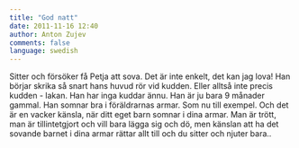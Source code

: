 ```yaml
---
title: "God natt"
date: 2011-11-16 12:40
author: Anton Zujev
comments: false
language: swedish
---
```


Sitter och försöker få Petja att sova. Det är inte enkelt, det kan jag lova! Han börjar skrika så snart hans huvud rör vid kudden. Eller alltså inte precis kudden - lakan. Han har inga kuddar ännu. Han är ju bara 9 månader gammal. Han somnar bra i föräldrarnas armar. Som nu till exempel. Och det är en vacker känsla, när ditt eget barn somnar i dina armar. Man är trött, man är tillintetgjort och vill bara lägga sig och dö, men känslan att ha det sovande barnet i dina armar rättar allt till och du sitter och njuter bara..